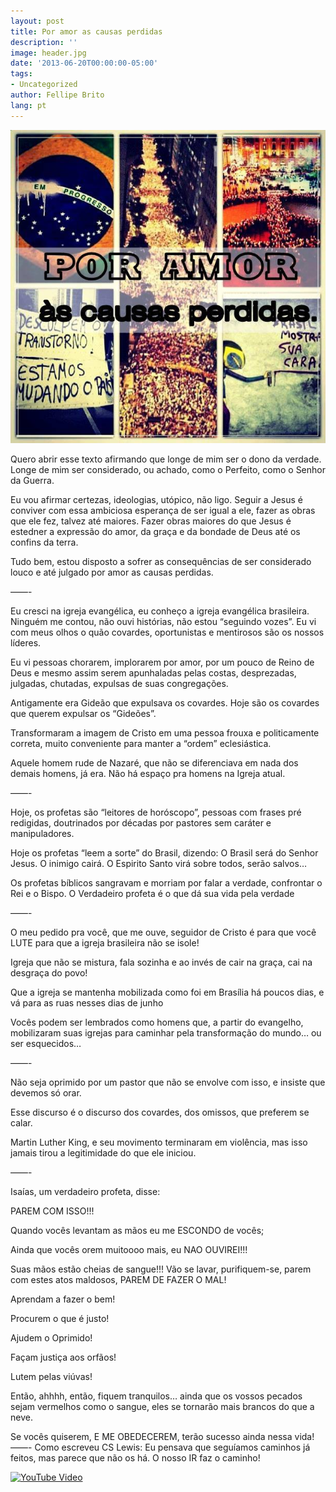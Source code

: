 ```yaml
---
layout: post
title: Por amor as causas perdidas
description: ''
image: header.jpg
date: '2013-06-20T00:00:00-05:00'
tags:
- Uncategorized
author: Fellipe Brito
lang: pt
---
```


![1014091_460755444019455_1028295901_n](/img/posts/2013/06/1014091_460755444019455_1028295901_n.jpg)

Quero abrir esse texto afirmando que longe de mim ser o dono da verdade. Longe
de mim ser considerado, ou achado, como o Perfeito, como o Senhor da Guerra.

Eu vou afirmar certezas, ideologias, utópico, não ligo. Seguir a Jesus é
conviver com essa ambiciosa esperança de ser igual a ele, fazer as obras que
ele fez, talvez até maiores. Fazer obras maiores do que Jesus é estedner a
expressão do amor, da graça e da bondade de Deus até os confins da terra.

Tudo bem, estou disposto a sofrer as consequências de ser considerado louco e
até julgado por amor as causas perdidas.

——-

Eu cresci na igreja evangélica, eu conheço a igreja evangélica brasileira.
Ninguém me contou, não ouvi histórias, não estou “seguindo vozes”. Eu vi com
meus olhos o quão covardes, oportunistas e mentirosos são os nossos líderes.

Eu vi pessoas chorarem, implorarem por amor, por um pouco de Reino de Deus e
mesmo assim serem apunhaladas pelas costas, desprezadas, julgadas, chutadas,
expulsas de suas congregações.

Antigamente era Gideão que expulsava os covardes. Hoje são os covardes que
querem expulsar os “Gideões”.

Transformaram a imagem de Cristo em uma pessoa frouxa e politicamente correta,
muito conveniente para manter a “ordem” eclesiástica.

Aquele homem rude de Nazaré, que não se diferenciava em nada dos demais
homens, já era. Não há espaço pra homens na Igreja atual.

——-

Hoje, os profetas são “leitores de horóscopo”, pessoas com frases pré
redigidas, doutrinados por décadas por pastores sem caráter e manipuladores.

Hoje os profetas “leem a sorte” do Brasil, dizendo: O Brasil será do Senhor
Jesus. O inimigo cairá. O Espirito Santo virá sobre todos, serão salvos…

Os profetas bíblicos sangravam e morriam por falar a verdade, confrontar o Rei
e o Bispo. O Verdadeiro profeta é o que dá sua vida pela verdade

——-

O meu pedido pra você, que me ouve, seguidor de Cristo é para que você LUTE
para que a igreja brasileira não se isole!

Igreja que não se mistura, fala sozinha e ao invés de cair na graça, cai na
desgraça do povo!

Que a igreja se mantenha mobilizada como foi em Brasília há poucos dias, e vá
para as ruas nesses dias de junho

Vocês podem ser lembrados como homens que, a partir do evangelho, mobilizaram
suas igrejas para caminhar pela transformação do mundo… ou ser esquecidos…

——-

Não seja oprimido por um pastor que não se envolve com isso, e insiste que
devemos só orar.

Esse discurso é o discurso dos covardes, dos omissos, que preferem se calar.

Martin Luther King, e seu movimento terminaram em violência, mas isso jamais
tirou a legitimidade do que ele iniciou.

——-

Isaías, um verdadeiro profeta, disse:

PAREM COM ISSO!!!

Quando vocês levantam as mãos eu me ESCONDO de vocês;

Ainda que vocês orem muitoooo mais, eu NAO OUVIREI!!!

Suas mãos estão cheias de sangue!!! Vão se lavar, purifiquem-se, parem com
estes atos maldosos, PAREM DE FAZER O MAL!

Aprendam a fazer o bem!

Procurem o que é justo!

Ajudem o Oprimido!

Façam justiça aos orfãos!

Lutem pelas viúvas!

Então, ahhhh, então, fiquem tranquilos… ainda que os vossos pecados sejam
vermelhos como o sangue, eles se tornarão mais brancos do que a neve.

Se vocês quiserem, E ME OBEDECEREM, terão sucesso ainda nessa vida! ——- Como
escreveu CS Lewis: Eu pensava que seguíamos caminhos já feitos, mas parece que
não os há. O nosso IR faz o caminho!

[![YouTube
Video](http://img.youtube.com/vi/cbz1uFtePIY/0.jpg)](http://www.youtube.com/watch?v=cbz1uFtePIY)


